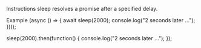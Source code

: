 Instructions
sleep resolves a promise after a specified delay.

Example
(async () => {
  await sleep(2000);
  console.log("2 seconds later …");
})();

sleep(2000).then(function() {
  console.log("2 seconds later …");
});
